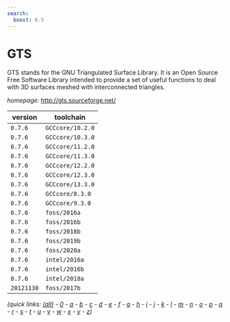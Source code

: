 ```yaml
---
search:
  boost: 0.5
---
```

# GTS

GTS stands for the GNU Triangulated Surface Library.  It is an Open Source Free Software Library intended to provide a set of useful  functions to deal with 3D surfaces meshed with interconnected triangles.

*homepage*: <http://gts.sourceforge.net/>

version | toolchain
--------|----------
``0.7.6`` | ``GCCcore/10.2.0``
``0.7.6`` | ``GCCcore/10.3.0``
``0.7.6`` | ``GCCcore/11.2.0``
``0.7.6`` | ``GCCcore/11.3.0``
``0.7.6`` | ``GCCcore/12.2.0``
``0.7.6`` | ``GCCcore/12.3.0``
``0.7.6`` | ``GCCcore/13.3.0``
``0.7.6`` | ``GCCcore/8.3.0``
``0.7.6`` | ``GCCcore/9.3.0``
``0.7.6`` | ``foss/2016a``
``0.7.6`` | ``foss/2016b``
``0.7.6`` | ``foss/2018b``
``0.7.6`` | ``foss/2019b``
``0.7.6`` | ``foss/2020a``
``0.7.6`` | ``intel/2016a``
``0.7.6`` | ``intel/2016b``
``0.7.6`` | ``intel/2018a``
``20121130`` | ``foss/2017b``


*(quick links: [(all)](../index.md) - [0](../0/index.md) - [a](../a/index.md) - [b](../b/index.md) - [c](../c/index.md) - [d](../d/index.md) - [e](../e/index.md) - [f](../f/index.md) - [g](../g/index.md) - [h](../h/index.md) - [i](../i/index.md) - [j](../j/index.md) - [k](../k/index.md) - [l](../l/index.md) - [m](../m/index.md) - [n](../n/index.md) - [o](../o/index.md) - [p](../p/index.md) - [q](../q/index.md) - [r](../r/index.md) - [s](../s/index.md) - [t](../t/index.md) - [u](../u/index.md) - [v](../v/index.md) - [w](../w/index.md) - [x](../x/index.md) - [y](../y/index.md) - [z](../z/index.md))*

